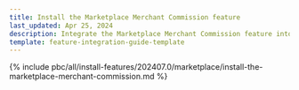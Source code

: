 ```yaml
---
title: Install the Marketplace Merchant Commission feature
last_updated: Apr 25, 2024
description: Integrate the Marketplace Merchant Commission feature into a Spryker project.
template: feature-integration-guide-template
---
```


{% include pbc/all/install-features/202407.0/marketplace/install-the-marketplace-merchant-commission.md %} <!-- To edit, see /_includes/pbc/all/install-features/202407.0/marketplace/install-the-marketplace-merchant-commission.md -->
